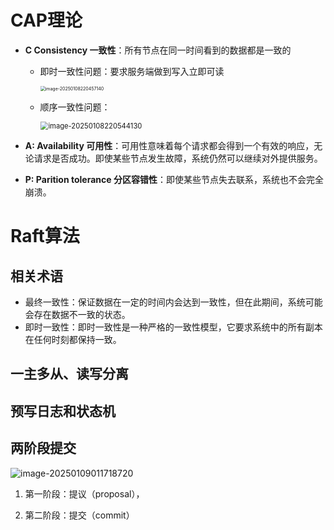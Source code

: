 # CAP理论

- **C Consistency 一致性**：所有节点在同一时间看到的数据都是一致的

  - 即时一致性问题：要求服务端做到写入立即可读 

    <img src="C:\Users\ASUS\AppData\Roaming\Typora\typora-user-images\image-20250108220457140.png" alt="image-20250108220457140" style="zoom:50%;" />

  - 顺序一致性问题：

    <img src="https://typora-dusong.oss-cn-chengdu.aliyuncs.com/image-20250108220544130.png" alt="image-20250108220544130" style="zoom: 80%;" />

- **A: Availability 可用性**：可用性意味着每个请求都会得到一个有效的响应，无论请求是否成功。即使某些节点发生故障，系统仍然可以继续对外提供服务。

- **P: Parition tolerance 分区容错性**：即使某些节点失去联系，系统也不会完全崩溃。





# Raft算法

## 相关术语

- 最终一致性：保证数据在一定的时间内会达到一致性，但在此期间，系统可能会存在数据不一致的状态。
- 即时一致性：即时一致性是一种严格的一致性模型，它要求系统中的所有副本在任何时刻都保持一致。



## 一主多从、读写分离



## 预写日志和状态机



## 两阶段提交

![image-20250109011718720](https://typora-dusong.oss-cn-chengdu.aliyuncs.com/image-20250109011718720.png)

1. 第一阶段：提议（proposal），



2. 第二阶段：提交（commit）

